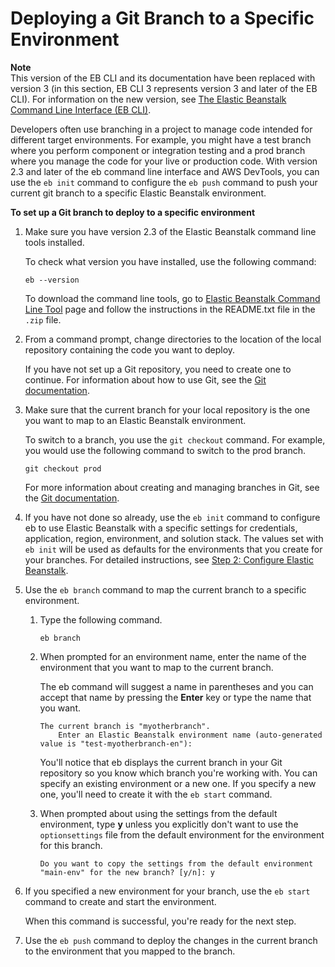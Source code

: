 # Deploying a Git Branch to a Specific Environment<a name="command-reference-branch-environment"></a>

**Note**  
 This version of the EB CLI and its documentation have been replaced with version 3 \(in this section, EB CLI 3 represents version 3 and later of the EB CLI\)\. For information on the new version, see [The Elastic Beanstalk Command Line Interface \(EB CLI\)](eb-cli3.md)\. 

Developers often use branching in a project to manage code intended for different target environments\. For example, you might have a test branch where you perform component or integration testing and a prod branch where you manage the code for your live or production code\. With version 2\.3 and later of the eb command line interface and AWS DevTools, you can use the `eb init` command to configure the `eb push` command to push your current git branch to a specific Elastic Beanstalk environment\.

**To set up a Git branch to deploy to a specific environment**

1. Make sure you have version 2\.3 of the Elastic Beanstalk command line tools installed\.

   To check what version you have installed, use the following command:

   ```
   eb --version
   ```

   To download the command line tools, go to [Elastic Beanstalk Command Line Tool](https://aws.amazon.com/code/6752709412171743) page and follow the instructions in the README\.txt file in the `.zip` file\.

1. From a command prompt, change directories to the location of the local repository containing the code you want to deploy\.

   If you have not set up a Git repository, you need to create one to continue\. For information about how to use Git, see the [Git documentation](http://git-scm.com/doc)\.

1. Make sure that the current branch for your local repository is the one you want to map to an Elastic Beanstalk environment\.

   To switch to a branch, you use the `git checkout` command\. For example, you would use the following command to switch to the prod branch\.

   ```
   git checkout prod
   ```

   For more information about creating and managing branches in Git, see the [Git documentation](http://git-scm.com/book/en/Git-Branching)\.

1. If you have not done so already, use the `eb init` command to configure eb to use Elastic Beanstalk with a specific settings for credentials, application, region, environment, and solution stack\. The values set with `eb init` will be used as defaults for the environments that you create for your branches\. For detailed instructions, see [Step 2: Configure Elastic Beanstalk](command-reference-get-started.md#command-reference-get-started-init)\.

1. Use the `eb branch` command to map the current branch to a specific environment\.

   1. Type the following command\.

      ```
      eb branch
      ```

   1. When prompted for an environment name, enter the name of the environment that you want to map to the current branch\.

      The eb command will suggest a name in parentheses and you can accept that name by pressing the **Enter** key or type the name that you want\.

      ```
      The current branch is "myotherbranch".
          Enter an Elastic Beanstalk environment name (auto-generated value is "test-myotherbranch-en"):
      ```

      You'll notice that eb displays the current branch in your Git repository so you know which branch you're working with\. You can specify an existing environment or a new one\. If you specify a new one, you'll need to create it with the `eb start` command\.

   1. When prompted about using the settings from the default environment, type **y** unless you explicitly don't want to use the `optionsettings` file from the default environment for the environment for this branch\.

      ```
      Do you want to copy the settings from the default environment "main-env" for the new branch? [y/n]: y
      ```

1. If you specified a new environment for your branch, use the `eb start` command to create and start the environment\.

   When this command is successful, you're ready for the next step\.

1. Use the `eb push` command to deploy the changes in the current branch to the environment that you mapped to the branch\.